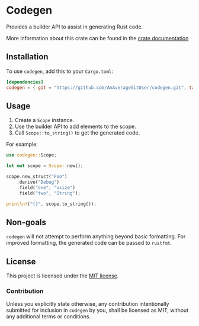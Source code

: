 # Codegen

Provides a builder API to assist in generating Rust code.

More information about this crate can be found in the [crate documentation][dox]

[dox]: https://docs.rs/codegen/0.2.0/codegen/

## Installation

To use `codegen`, add this to your `Cargo.toml`:

```toml
[dependencies]
codegen = { git = "https://github.com/AnAverageGitUser/codegen.git", tag = "v0.3.0" }
```

## Usage

1) Create a `Scope` instance.
2) Use the builder API to add elements to the scope.
3) Call `Scope::to_string()` to get the generated code.

For example:

```rust
use codegen::Scope;

let mut scope = Scope::new();

scope.new_struct("Foo")
    .derive("Debug")
    .field("one", "usize")
    .field("two", "String");

println!("{}", scope.to_string());
```

## Non-goals

`codegen` will not attempt to perform anything beyond basic formatting. For
improved formatting, the generated code can be passed to `rustfmt`.

## License

This project is licensed under the [MIT license](LICENSE).

### Contribution

Unless you explicitly state otherwise, any contribution intentionally submitted
for inclusion in `codegen` by you, shall be licensed as MIT, without any
additional terms or conditions.
